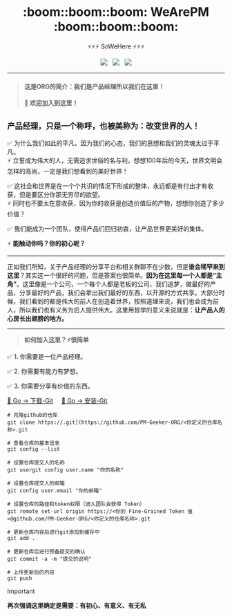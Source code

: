 <div>
  <h1 align="center"> :boom::boom::boom: WeArePM :boom::boom::boom: </h1>
  <p align="center">⚡⚡⚡ SoWeHere ⚡⚡⚡</p>
</div>

<div align="center">
  <a href="#" target="_self">
    <img src="https://img.shields.io/badge/PM-Product%20Manager%20For%20Geeker-brightgreen?logo=Kubuntu&logoColor=f5f5f5" /></a> &nbsp;
  <a href="#" target="_self">
    <img src="https://img.shields.io/badge/Share-Make%20A%20Wonderful%20World-brightgreen?logo=AMP" /></a> &nbsp;
  <a href="#" target="_self">
    <img src="https://img.shields.io/badge/Base-Hold%20On%20Your%20Dream%20Here-brightgreen?logo=Funimation" /></a> 
  <hr>
</div>

> #### 这是ORG的简介：我们是产品经理所以我们在这里！
> **🎯 欢迎加入到这里！**

## ```产品经理，只是一个称呼，也被美称为：改变世界的人！```

✅ 为什么我们如此的平凡，因为我们的心态，我们的思想和我们的灵魂太过于平凡。<br>
⚡ 立誓成为伟大的人，无需追求世俗的名与利，想想100年后的今天，世界文明会怎样的高尚，一定是我们想看到的美好世界！

✅ 这社会和世界是在一个个共识的情况下形成的整体，永远都是有付出才有收获，但是要区分你那无穷尽的欲望。<br>
⚡ 同时也不要太在意收获，因为你的收获是创造价值后的产物，想想你创造了多少价值？

✅ 我们能成为一个团队，使得产品们回归初衷，让产品世界更美好的集体。<br>

⚡ **能触动你吗？你的初心呢？**

---
正如我们所知，关于产品经理的分享平台和相关群聊不在少数，但是**谁会稀罕来到这里**？其实这一个很好的问题，但是答案也很简单。**因为在这里每一个人都是“主角”**。这里像是一个公司，一个每个人都是老板的公司，我们追梦，做最好的产品，分享最好的产品，我们会拿出我们最好的东西，以开源的方式共享。大部分时候，我们看到的都是伟大的前人在创造着世界，按照道理来说，我们也会成为前人，所以我们也有义务为后人提供伟大。这里用哲学的意义来说就是：**让产品人的心房长出翅膀的地方。**

---

> **如何加入这里？⚡很简单**

✅ 1. 你需要是一位产品经理。

✅ 2. 你需要有能力有梦想。

✅ 3. 你需要分享有价值的东西。

[🔅 Go -> 下载-Git](https://git-scm.com/download) &nbsp;&nbsp;&nbsp; [🔅 Go -> 安装-Git](https://git-scm.com/book/zh/v2/%E8%B5%B7%E6%AD%A5-%E5%AE%89%E8%A3%85-Git)

```
# 克隆github的仓库
git clone https://.git](https://github.com/PM-Geeker-ORG/<你定义的仓库名称>.git

# 查看仓库的基本信息
git config --list

# 设置仓库提交人的名称
git usergit config user.name "你的名称"

# 设置仓库提交人的邮箱
git config user.email "你的邮箱"

# 设置仓库的路径和token权限（进入团队会获得 Token）
git remote set-url origin https://<你的 Fine-Grained Token 值>@github.com/PM-Geeker-ORG/<你定义的仓库名称>.git

# 更新仓库内容后进行git添加到缓存中
git add .

# 更新仓库后进行预备提交的确认
git commit -a -m "提交的说明"

# 上传更新后的内容
git push
```

> [!IMPORTANT]
> **再次强调这里确定是需要：有初心、有意义、有无私**
